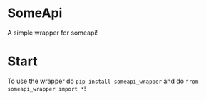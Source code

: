   # SomeApi
A simple wrapper for someapi!

# Start
To use the wrapper do `pip install someapi_wrapper` and do `from someapi_wrapper import *`!
